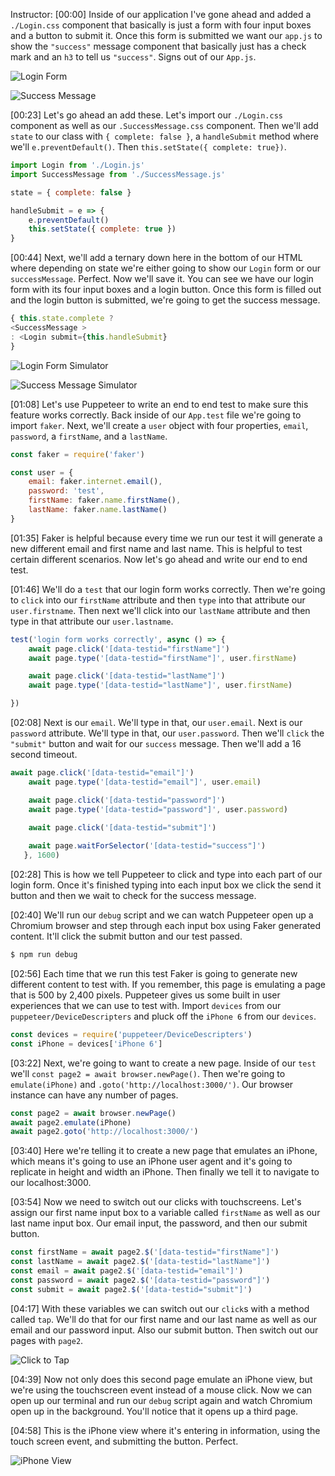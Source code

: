 Instructor: [00:00] Inside of our application I've gone ahead and added a `./Login.css` component that basically is just a form with four input boxes and a button to submit it. Once this form is submitted we want our `app.js` to show the `"success"` message component that basically just has a check mark and an `h3` to tell us `"success"`. Signs out of our `App.js`.

![Login Form](../images/react-replicate-user-activity-with-puppeteer)

![Success Message](../images/react-replicate-user-activity-with-puppeteer-success-message.png)

[00:23] Let's go ahead an add these. Let's import our `./Login.css` component as well as our `.SuccessMessage.css` component. Then we'll add `state` to our class with `{ complete: false }`, a `handleSubmit` method where we'll `e.preventDefault()`. Then `this.setState({ complete: true})`.

```js
import Login from './Login.js'
import SuccessMessage from './SuccessMessage.js'
```

```js
state = { complete: false }

handleSubmit = e => {
    e.preventDefault()
    this.setState({ complete: true })
}
```

[00:44] Next, we'll add a ternary down here in the bottom of our HTML where depending on state we're either going to show our `Login` form or our `successMessage`. Perfect. Now we'll save it. You can see we have our login form with its four input boxes and a login button. Once this form is filled out and the login button is submitted, we're going to get the success message.

```js
{ this.state.complete ?
<SuccessMessage >
: <Login submit={this.handleSubmit}
}
```
![Login Form Simulator](../images/react-replicate-user-activity-with-puppeteer-login-form-simulator.png)

![Success Message Simulator](../images/react-replicate-user-activity-with-puppeteer-success-message-simulator.png)


[01:08] Let's use Puppeteer to write an end to end test to make sure this feature works correctly. Back inside of our `App.test` file we're going to import `faker`. Next, we'll create a `user` object with four properties, `email`, `password`, a `firstName`, and a `lastName`.

```js
const faker = require('faker')

const user = {
    email: faker.internet.email(),
    password: 'test',
    firstName: faker.name.firstName(),
    lastName: faker.name.lastName()
}
```

[01:35] Faker is helpful because every time we run our test it will generate a new different email and first name and last name. This is helpful to test certain different scenarios. Now let's go ahead and write our end to end test.

[01:46] We'll do a `test` that our login form works correctly. Then we're going to `click` into our `firstName` attribute and then `type` into that attribute our `user.firstname`. Then next we'll click into our `lastName` attribute and then type in that attribute our `user.lastname`.

```js
test('login form works correctly', async () => {
    await page.click('[data-testid="firstName"]')
    await page.type('[data-testid="firstName"]', user.firstName)

    await page.click('[data-testid="lastName"]')
    await page.type('[data-testid="lastName"]', user.firstName)

})
```

[02:08] Next is our `email`. We'll type in that, our `user.email`. Next is our `password` attribute. We'll type in that, our `user.password`. Then we'll `click` the `"submit"` button and wait for our `success` message. Then we'll add a 16 second timeout.

```js
await page.click('[data-testid="email"]')
    await page.type('[data-testid="email"]', user.email)

    await page.click('[data-testid="password"]')
    await page.type('[data-testid="password"]', user.password)
    
    await page.click('[data-testid="submit"]')

    await page.waitForSelector('[data-testid="success"]')
   }, 1600)
```

[02:28] This is how we tell Puppeteer to click and type into each part of our login form. Once it's finished typing into each input box we click the send it button and then we wait to check for the success message.

[02:40] We'll run our `debug` script and we can watch Puppeteer open up a Chromium browser and step through each input box using Faker generated content. It'll click the submit button and our test passed.

```html
$ npm run debug
```

[02:56] Each time that we run this test Faker is going to generate new different content to test with. If you remember, this page is emulating a page that is 500 by 2,400 pixels. Puppeteer gives us some built in user experiences that we can use to test with. Import `devices` from our `puppeteer/DeviceDescripters` and pluck off the `iPhone 6` from our `devices`.

```js
const devices = require('puppeteer/DeviceDescripters')
const iPhone = devices['iPhone 6']
```

[03:22] Next, we're going to want to create a new page. Inside of our `test` we'll `const page2 = await browser.newPage()`. Then we're going to `emulate(iPhone)` and `.goto('http://localhost:3000/')`. Our browser instance can have any number of pages.

```js
const page2 = await browser.newPage()
await page2.emulate(iPhone)
await page2.goto('http://localhost:3000/')
```

[03:40] Here we're telling it to create a new page that emulates an iPhone, which means it's going to use an iPhone user agent and it's going to replicate in height and width an iPhone. Then finally we tell it to navigate to our localhost:3000.

[03:54] Now we need to switch out our clicks with touchscreens. Let's assign our first name input box to a variable called `firstName` as well as our last name input box. Our email input, the password, and then our submit button.

```js
const firstName = await page2.$('[data-testid="firstName"]')
const lastName = await page2.$('[data-testid="lastName"]')
const email = await page2.$('[data-testid="email"]')
const password = await page2.$('[data-testid="password"]')
const submit = await page2.$('[data-testid="submit"]')
```
[04:17] With these variables we can switch out our `click`s with a method called `tap`. We'll do that for our first name and our last name as well as our email and our password input. Also our submit button. Then switch out our pages with `page2`.

![Click to Tap](../images/react-replicate-user-activity-with-puppeteer-click-to-tap.png)

[04:39] Now not only does this second page emulate an iPhone view, but we're using the touchscreen event instead of a mouse click. Now we can open up our terminal and run our `debug` script again and watch Chromium open up in the background. You'll notice that it opens up a third page.

[04:58] This is the iPhone view where it's entering in information, using the touch screen event, and submitting the button. Perfect.

![iPhone View](../images/react-replicate-user-activity-with-puppeteer-iphone-view.png)
